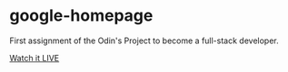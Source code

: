 # google-homepage
First assignment of the Odin's Project to become a full-stack developer.


<a href="https://sancara.github.io/google-homepage/"> Watch it LIVE </a>
